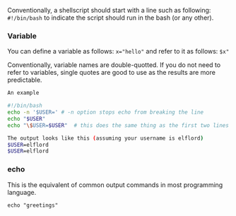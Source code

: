 Conventionally, a shellscript should start with a line such as following:
`#!/bin/bash`
to indicate the script should run in the bash (or any other).

### Variable
You can define a variable as follows: `x="hello"`
and refer to it as follows: `$x"`

Conventionally, variable names are double-quotted. If you do not need to refer to variables, single quotes are good to use as the results are more predictable.

```bash
An example

#!/bin/bash
echo -n '$USER=' # -n option stops echo from breaking the line
echo "$USER"
echo "\$USER=$USER"  # this does the same thing as the first two lines

The output looks like this (assuming your username is elflord)
$USER=elflord
$USER=elflord
```

### echo
This is the equivalent of common output commands in most programming language.

`echo "greetings"`
